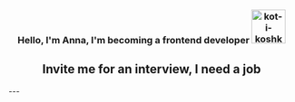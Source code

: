 <h3 align="center">Hello, I'm Anna, I'm becoming a frontend developer
<img src="https://www.gifki.org/data/media/209/kot-i-koshka-animatsionnaya-kartinka-0498.gif" border="0" alt="kot-i-koshka-animatsionnaya-kartinka-0498" /height="60">
</h3>
<h2 align="center">Invite me for an interview, I need a job</h2>
---


